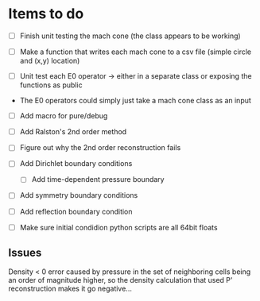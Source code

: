 # Items to do
- [ ] Finish unit testing the mach cone (the class appears to be working)

- [ ] Make a function that writes each mach cone to a csv file (simple circle and (x,y) location)

- [ ] Unit test each E0 operator -> either in a separate class or exposing the functions as public
 - The E0 operators could simply just take a mach cone class as an input

- [ ] Add macro for pure/debug

- [ ] Add Ralston's 2nd order method

- [ ] Figure out why the 2nd order reconstruction fails

- [ ] Add Dirichlet boundary conditions
   - [ ] Add time-dependent pressure boundary
- [ ] Add symmetry boundary conditions
- [ ] Add reflection boundary condition
- [ ] Make sure initial condidion python scripts are all 64bit floats


## Issues
Density < 0 error caused by pressure in the set of neighboring cells being an order of magnitude higher,
so the density calculation that used P' reconstruction makes it go negative...
